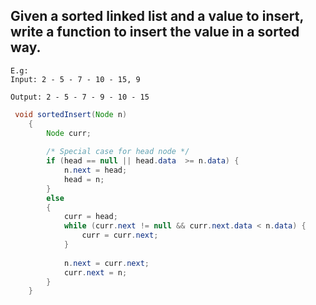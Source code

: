 ## Given a sorted linked list and a value to insert, write a function to insert the value in a sorted way.
```
E.g:
Input: 2 - 5 - 7 - 10 - 15, 9

Output: 2 - 5 - 7 - 9 - 10 - 15
```

```Java
 void sortedInsert(Node n) 
    { 
        Node curr; 
  
        /* Special case for head node */
        if (head == null || head.data  >= n.data) { 
            n.next = head; 
            head = n; 
        }
        else 
        { 
            curr = head; 
            while (curr.next != null && curr.next.data < n.data) {
                curr = curr.next; 
            }
  
            n.next = curr.next; 
            curr.next = n; 
        } 
    } 
```